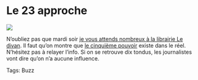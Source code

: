 # Le 23 approche

![](https://tcrouzet.com/images_tc/ledivanvit.jpg)

N’oubliez pas que mardi soir [je vous attends nombreux à la librairie Le divan](/2006/12/22/rdv-au-divan-le-23-janvier/). Il faut qu’on montre que [le cinquième pouvoir](/le-cinquieme-pouvoir/) existe dans le réel. N’hésitez pas à relayer l’info. Si on se retrouve dix tondus, les journalistes vont dire qu’on n’a aucune influence.

Tags: Buzz